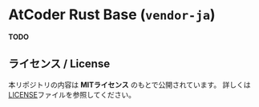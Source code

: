 <!-- -*- coding:utf-8-unix -*- -->

# AtCoder Rust Base (`vendor-ja`)

**TODO**

## ライセンス / License

本リポジトリの内容は **MITライセンス** のもとで公開されています。
詳しくは[LICENSE][license-file]ファイルを参照してください。

[license-file]: ./LICENSE
